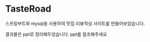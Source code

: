 <h1>TasteRoad</h1>
<p>스프링부트와 mysql을 사용하여 맛집 리뷰작성 사이트를 만들어보았습니다.</p>
<p>결과물은 ppt로 정리해두었습니다. ppt를 참조해주세요</p>
